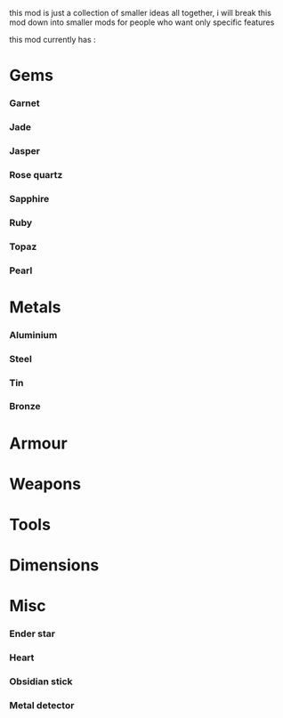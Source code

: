 this mod is just a collection of smaller ideas all together, i will break this mod down into smaller mods for people who want only specific features

this mod currently has :

# Gems
### Garnet
### Jade
### Jasper
### Rose quartz
### Sapphire
### Ruby
### Topaz
### Pearl
###

# Metals
### Aluminium
### Steel
### Tin
### Bronze

# Armour

# Weapons

# Tools

# Dimensions

# Misc
### Ender star
### Heart
### Obsidian stick
### Metal detector
